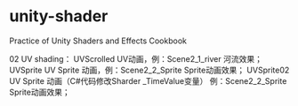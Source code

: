 # unity-shader
Practice of Unity Shaders and Effects Cookbook

02 UV shading：
  UVScrolled UV动画，例：Scene2_1_river 河流效果；
  UVSprite   UV Sprite 动画，例：Scene2_2_Sprite Sprite动画效果；
  UVSprite02 UV Sprite 动画（C#代码修改Sharder _TimeValue变量） 例：Scene2_2_Sprite Sprite动画效果；
